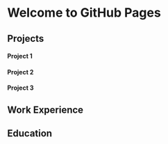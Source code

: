 # Welcome to GitHub Pages


## Projects
#### Project 1
#### Project 2
#### Project 3

## Work Experience

## Education

